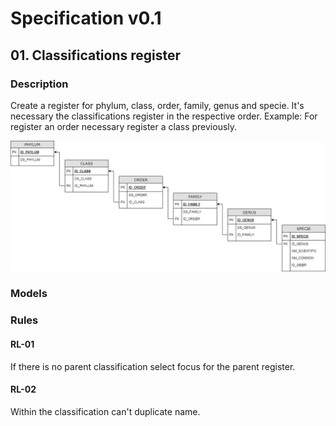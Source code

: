 # Specification v0.1

## 01. Classifications register

### Description
Create a register for phylum, class, order, family, genus and specie. It's necessary the classifications register in the respective order. Example: For register an order necessary register a class previously.

![SPECIE_CLASSIFICATION](images/PROJECT_ZERU_SPECIE_CLASSIFICATION.png)

### Models

### Rules

#### RL-01
If there is no parent classification select focus for the parent register.

#### RL-02
Within the classification can't duplicate name.